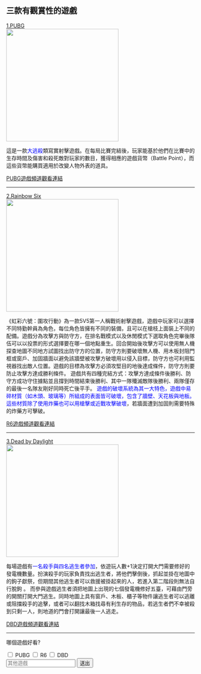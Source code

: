 <h2>三款有觀賞性的遊戲</h2>

<style>
  .smaller-image {
    width: 300px;
  }
</style>
<main>
  
<u>1.PUBG</u><br>
<img class="smaller-image" src="https://i.imgur.com/0VbxEkb.jpg">

<p>   這是一款<font color="blue">大逃殺</font>類寫實射擊遊戲。在每局比賽完結後，玩家能基於他們在比賽中的生存時間及傷害和殺死敵對玩家的數目，獲得相應的遊戲貨幣（Battle Point），而這些貨幣能購買適用於改變人物外表的道具。</p>

 <a href="https://www.twitch.tv/directory/game/PLAYERUNKNOWN'S%20BATTLEGROUNDS">PUBG遊戲頻道觀看連結</a><hr/>


<u>2.Rainbow Six</u><br>
<img class="smaller-image" src="https://i.imgur.com/116lzx5.jpg">

<p>   《虹彩六號：圍攻行動》為一款5V5第一人稱戰術射擊遊戲，遊戲中玩家可以選擇不同特勤幹員為角色，每位角色皆擁有不同的裝備，且可以在槍枝上面裝上不同的配備。遊戲分為攻擊方與防守方，在排名戰模式以及休閒模式下選取角色完畢後隊伍可以以投票的形式選擇要在哪一個地點重生。回合開始後攻擊方可以使用無人機探查地圖不同地方試圖找出防守方的位置，防守方則要破壞無人機、用木板封阻門框或窗戶、加固牆面以避免該牆壁被攻擊方破壞用以侵入目標，防守方也可利用監視器找出敵人位置。遊戲的目標為攻擊方必須攻堅目的地後達成條件，防守方則要防止攻擊方達成勝利條件。
遊戲共有四種完結方式：攻擊方達成條件後勝利、防守方成功守住據點並且撐到時間結束後勝利、其中一隊殲滅敵隊後勝利、兩隊僅存的最後一名隊友剛好同時死亡後平手。 <font color="blue">遊戲的破壞系統為其一大特色，遊戲中易碎材質（如木頭、玻璃等）所組成的表面皆可破壞，包含了牆壁、天花板與地板。這些材質除了使用炸藥也可以用槍擊或近戰攻擊破壞</font>，若牆面遭到加固則需要特殊的炸藥方可擊破。</p>

 <a href="https://www.twitch.tv/directory/game/Tom%20Clancy's%20Rainbow%20Six%3A%20Siege">R6遊戲頻道觀看連結</a><hr/>
 
 
 <u>3.Dead by Daylight</u><br>
 <img class="smaller-image" src="https://i.imgur.com/Pr05iok.jpg">
  
 <p>    每場遊戲有<font color="blue">一名殺手與四名逃生者參加</font>，依遊玩人數+1決定打開大門需要修好的發電機數量。扮演殺手的玩家負責找出逃生者，將他們擊倒後，抓起並掛在地圖中的鉤子獻祭，但期間其他逃生者可以救援被掛起來的人，若進入第二階段則無法自行脫鉤 。
而參與遊戲逃生者須把地圖上出現的七個發電機修好五臺，可藉由門旁的開關打開大門逃生。同時地圖上具有窗戶、木板、櫃子等物件讓逃生者可以逃離或阻擋殺手的追擊，或者可以翻找木箱找尋有利生存的物品，若逃生者們不幸被殺到只剩一人，則地道的門會打開讓最後一人逃走。</p>

 <a href="https://www.twitch.tv/directory/game/Dead%20by%20Daylight">DBD遊戲頻道觀看連結</a><hr/>
 <form>
    <p>哪個遊戲好看?</p>
    <label for="PUBG"><input id="PUBG" type="checkbox" name="personality" value="PUBG"> PUBG</label>
    <label for="R6"><input id="R6" type="checkbox" name="personality" value="R6"> R6</label>
    <label for="DBD"><input id="DBD" type="checkbox" name="personality" value="DBD"> DBD</label><br>
    <input type="text" placeholder="其他遊戲" required>
    <button type="submit">送出</button>
  </form>
</main>
